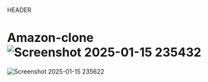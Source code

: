 HEADER
# Amazon-clone![Screenshot 2025-01-15 235432](https://github.com/user-attachments/assets/b7f64a33-f586-4906-912c-3068d400632f)


![Screenshot 2025-01-15 235622](https://github.com/user-attachments/assets/e0abaa42-4a4c-4c40-bd89-e2e73a1f9b5d)
